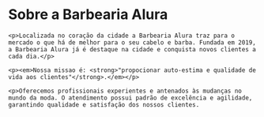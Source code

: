 <!DOCTYPE html>
<html>
	<meta charset="UTF-8">
	<h1>Sobre a Barbearia Alura</h1>

	<p>Localizada no coração da cidade a Barbearia Alura traz para o mercado o que há de melhor para o seu cabelo e barba. Fundada em 2019, a Barbearia Alura já é destaque na cidade e conquista novos clientes a cada dia.</p>

    <p><em>Nossa missao é: <strong>"propocionar auto-estima e qualidade de vida aos clientes"</strong>.</em></p>

	<p>Oferecemos profissionais experientes e antenados às mudanças no mundo da moda. O atendimento possui padrão de excelência e agilidade, garantindo qualidade e satisfação dos nossos clientes. 
</html>
